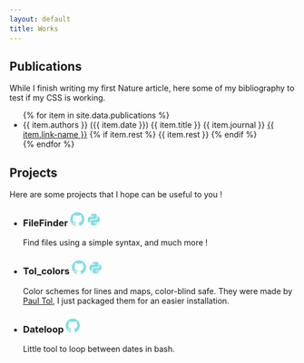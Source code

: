 ```yaml
---
layout: default
title: Works
---
```



<div class="works">
  <h2>Publications</h2>
  While I finish writing my first Nature article, here some of my bibliography
  to test if my CSS is working.

  <div class="publications">
  <ul>
    {% for item in site.data.publications %}
      <li>
        <span class="authors">{{ item.authors }}</span>
        <span class="date">({{ item.date }})</span>
        <span class="title">{{ item.title }}</span>
        <span class="journal">{{ item.journal }}</span>
        <a href="{{ item.link }}">{{ item.link-name }}</a>
        {% if item.rest %}
          <span class="rest">{{ item.rest }}</span>
        {% endif %}
      </li>
    {% endfor %}
  </ul>
  </div>

  <h2>Projects</h2>
  Here are some projects that I hope can be useful to you !

  <div class="projects">
  <ul>
    <li>
      <h3>FileFinder
      <a href="http://github.com/Descanonge/filefinder">
        <img src="/assets/img/github.svg" width="25" title="Github page"></a>
      <a href="http://pypi.org/project/filefinder">
        <img src="/assets/img/language-python.svg" width="25" title="PyPi page"></a>
      </h3>
      Find files using a simple syntax, and much more !
    </li>
    <li>
      <h3>Tol_colors
      <a href="http://github.com/Descanonge/tol_colors">
        <img src="/assets/img/github.svg" width="25" title="Github page"></a>
      <a href="http://pypi.org/project/tol_colors">
        <img src="/assets/img/language-python.svg" width="25" title="PyPi page"></a>
      </h3>
      Color schemes for lines and maps, color-blind safe. They were made by <a href="https://personal.sron.nl/~pault/" title="Paul's website">Paul Tol</a>, I just packaged them for an easier installation.
    </li>
    <li>
      <h3>Dateloop
      <a href="http://github.com/Descanonge/dateloop">
        <img src="/assets/img/github.svg" width="25" title="Github page"></a>
      </h3>
      Little tool to loop between dates in bash.
    </li>
  
  </ul>
  </div>
</div>
